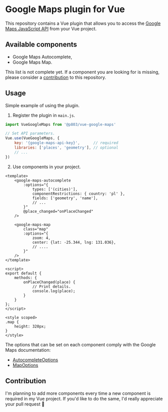 # Google Maps plugin for Vue
This repository contains a Vue plugin that allows you to access the [Google Maps JavaScript API](https://developers.google.com/maps/documentation/javascript/tutorial) from your Vue project.

## Available components
- Google Maps Autocomplete,
- Google Maps Map.

This list is not complete yet. If a component you are looking for is missing, please consider a [contribution](#contribution) to this repository.

## Usage
Simple example of using the plugin.

1. Register the plugin in `main.js`.
```js
import VueGoogleMaps from '@p803/vue-google-maps'

// Set API parameters.
Vue.use(VueGoogleMaps, {
    key: '{google-maps-api-key}',      // required
    libraries: ['places', 'geometry'], // optional
    // ...
})
```

2. Use components in your project.

```vue
<template>
    <google-maps-autocomplete
        :options="{
            types: ['(cities)'],
            componentRestrictions: { country: 'pl' },
            fields: ['geometry', 'name'],
            // ...
        }"
        @place_changed="onPlaceChanged"
    />

    <google-maps-map
        class="map"
        :options="{
            zoom: 4,
            center: {lat: -25.344, lng: 131.036},
            // ....
        }"
    />
</template>

<script>
export default {
    methods: {
        onPlaceChanged(place) {
            // Print details.
            console.log(place);
        }
    }
};
</script>

<style scoped>
.map {
    height: 320px;
}
</style>
```

The options that can be set on each component comply with the Google Maps documentation:
- [AutocompleteOptions](https://developers.google.com/maps/documentation/javascript/reference/places-widget#AutocompleteOptions)
- [MapOptions](https://developers.google.com/maps/documentation/javascript/reference/map#MapOptions)

## Contribution
I'm planning to add more components every time a new component is required in my Vue project. If you'd like to do the same, I'd really appreciate your pull request 🙂
